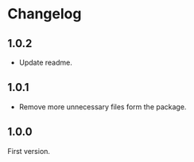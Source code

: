 # Changelog

## 1.0.2

- Update readme.

## 1.0.1

- Remove more unnecessary files form the package.

## 1.0.0

First version.
